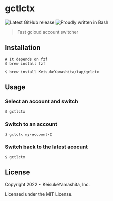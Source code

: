 # gctlctx

![Latest GitHub release](https://img.shields.io/github/release/KeisukeYamashita/gclctx.svg)
![Proudly written in Bash](https://img.shields.io/badge/written%20in-bash-ff69b4.svg)

> Fast gcloud account switcher

## Installation

```console
# It depends on fzf
$ brew install fzf

$ brew install KeisukeYamashita/tap/gclctx
```

## Usage

### Select an account and switch

```console
$ gctlctx
```

### Switch to an account

```console
$ gclctx my-account-2
```

### Switch back to the latest acocunt

```console
$ gctlctx
```

## License

Copyright 2022 ~ KeisukeYamashita, Inc.

Licensed under the MIT License.
